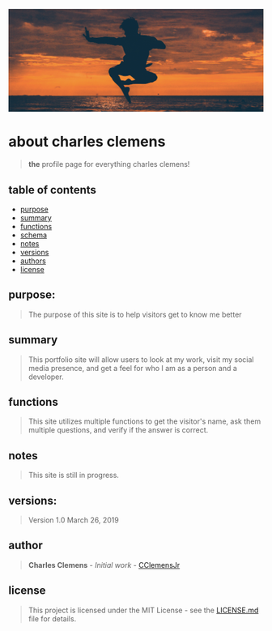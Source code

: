 ![alt text](https://github.com/CClemensJr/seattle-201d56-about-me/blob/master/img/martial-art.png "Martial Artist")

# about charles clemens
> **the** profile page for everything charles clemens!

## table of contents
* [purpose](#purpose)
* [summary](#summary)
* [functions](#functions)
* [schema](#schema)
* [notes](#notes)
* [versions](#versions)
* [authors](#authors)
* [license](#license)

## purpose:
> The purpose of this site is to help visitors get to know me better

## summary
> This portfolio site will allow users to look at my work, visit my social media presence, and get a feel for who I am as a person and a developer.

## functions
> This site utilizes multiple functions to get the visitor's name, ask them multiple questions,  and verify if the answer is correct. 

## notes
> This site is still in progress.

## versions:
> Version 1.0  March 26, 2019

## author
> **Charles Clemens** - *Initial work* - [CClemensJr](https://github.com/CClemensJr)

## license
> This project is licensed under the MIT License - see the [LICENSE.md](LICENSE.md) file for details.
